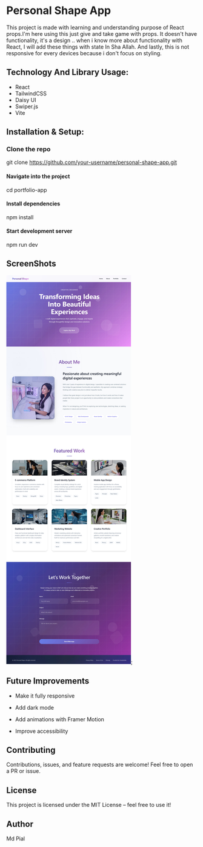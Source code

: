 # Personal Shape App

This project is made with learning and understanding purpose of React props.I'm here using this just give and take game with props. It doesn't have functionality, it's a design .. when i know more about functionality with React, I will add these things with state In Sha Allah. And lastly, this is not responsive for every devices because i don't focus on styling.

## Technology And Library Usage:

- React
- TailwindCSS
- Daisy UI
- Swiper.js
- Vite

## Installation & Setup:

### Clone the repo

git clone https://github.com/your-username/personal-shape-app.git

#### Navigate into the project

cd portfolio-app

#### Install dependencies

npm install

#### Start development server

npm run dev

## ScreenShots

![App Screenshot](./public/personal-shape-app.jpg);

## Future Improvements

- Make it fully responsive

- Add dark mode

- Add animations with Framer Motion

- Improve accessibility

## Contributing

Contributions, issues, and feature requests are welcome!
Feel free to open a PR or issue.

## License

This project is licensed under the MIT License – feel free to use it!

## Author

Md Pial
